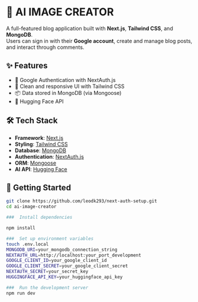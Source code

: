 # 📝 AI IMAGE CREATOR

A full-featured blog application built with **Next.js**, **Tailwind CSS**, and **MongoDB**.  
Users can sign in with their **Google account**, create and manage blog posts, and interact through comments.

## ✨ Features

- 🔐 Google Authentication with NextAuth.js
- 🌙 Clean and responsive UI with Tailwind CSS
- 📦 Data stored in MongoDB (via Mongoose)
- 🤖 Hugging Face API

## 🛠️ Tech Stack

- **Framework**: [Next.js](https://nextjs.org/)
- **Styling**: [Tailwind CSS](https://tailwindcss.com/)
- **Database**: [MongoDB](https://www.mongodb.com/)
- **Authentication**: [NextAuth.js](https://next-auth.js.org/)
- **ORM**: [Mongoose](https://mongoosejs.com/)
- **AI API**: [Hugging Face](https://huggingface.co/)

## 🚀 Getting Started

```bash
git clone https://github.com/leodk293/next-auth-setup.git
cd ai-image-creator

###  Install dependencies

npm install

###  Set up environment variables
touch .env.local
MONGODB_URI=your_mongodb_connection_string
NEXTAUTH_URL=http://localhost:your_port_development
GOOGLE_CLIENT_ID=your_google_client_id
GOOGLE_CLIENT_SECRET=your_google_client_secret
NEXTAUTH_SECRET=your_secret_key
HUGGINGFACE_API_KEY=your_huggingface_api_key

###  Run the development server
npm run dev
